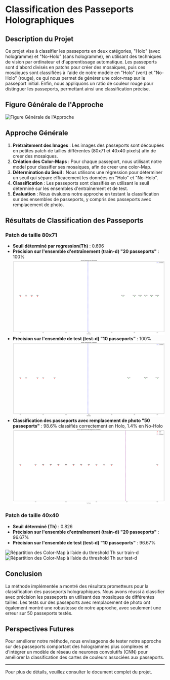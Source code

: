 # Classification des Passeports Holographiques

## Description du Projet

Ce projet vise à classifier les passeports en deux catégories, "Holo" (avec hologramme) et "No-Holo" (sans hologramme), en utilisant des techniques de vision par ordinateur et d'apprentissage automatique. Les passeports sont d'abord divisés en patchs pour créer des mosaïques, puis ces mosaïques sont classifiées à l'aide de notre modèle en "Holo" (vert) et "No-Holo" (rouge), ce qui nous permet de générer une color-map sur le passeport initial. Enfin, nous appliquons un ratio de couleur rouge pour distinguer les passeports, permettant ainsi une classification précise.

## Figure Générale de l'Approche

![Figure Générale de l'Approche](./Creation_et_pretratement_de_données.png)


## Approche Générale

1. **Prétraitement des Images** : Les images des passeports sont découpées en petites patch de tailles différentes (80x71 et 40x40 pixels) afin de creer des mosaiques.
2. **Création des Color-Maps** : Pour chaque passeport, nous  utilisant notre model pour classifier ses mosaiques, afin de creer une color-Map.
3. **Détermination du Seuil** : Nous utilisons une régression pour déterminer un seuil qui sépare efficacement les données en "Holo" et "No-Holo".
4. **Classification** : Les passeports sont classifiés en utilisant le seuil déterminé sur les ensembles d'entraînement et de test.
5. **Évaluation** : Nous évaluons notre approche en testant la classification sur des ensembles de passeports, y compris des passeports avec remplacement de photo.


## Résultats de Classification des Passeports

### Patch de taille 80x71

- **Seuil déterminé par regression(Th)** : 0.696
- **Précision sur l'ensemble d'entraînement (train-d) "20 passeports"** : 100%
![Répartition des Color-Map à l’aide du threshold Th sur train-d](./80_71_test30_split_train.png)
- **Précision sur l'ensemble de test (test-d) "10 passeports"** : 100%
![Répartition des Color-Map à l’aide du threshold Th sur test-d](./80_71_test30_split_test.png)
- **Classification des passeports avec remplacement de photo "50 passeports"** : 98.6% classifiés correctement en Holo, 1.4% en No-Holo
![Répartition des Color-Map à l’aide du threshold Th sur test-d](./80_71_test50_all.png)


### Patch de taille 40x40

- **Seuil déterminé (Th)** : 0.826
- **Précision sur l'ensemble d'entraînement (train-d) "20 passeports"** : 96.67%
- **Précision sur l'ensemble de test (test-d) "10 passeports"** : 96.67%

![Répartition des Color-Map à l’aide du threshold Th sur train-d](path/to/figure_train_d_40x40.png)
![Répartition des Color-Map à l’aide du threshold Th sur test-d](path/to/figure_test_d_40x40.png)

## Conclusion

La méthode implémentée a montré des résultats prometteurs pour la classification des passeports holographiques. Nous avons réussi à classifier avec précision les passeports en utilisant des mosaïques de différentes tailles. Les tests sur des passeports avec remplacement de photo ont également montré une robustesse de notre approche, avec seulement une erreur sur 50 passeports testés.

## Perspectives Futures

Pour améliorer notre méthode, nous envisageons de tester notre approche sur des passeports comportant des hologrammes plus complexes et d'intégrer un modèle de réseau de neurones convolutifs (CNN) pour améliorer la classification des cartes de couleurs associées aux passeports.

---

Pour plus de détails, veuillez consulter le document complet du projet.

